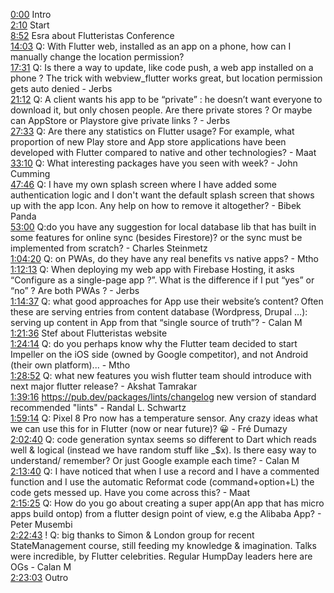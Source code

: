 [0:00](https://www.youtube.com/watch?v=ynoETkeinUM&t=0m00s) Intro  
[2:10](https://www.youtube.com/watch?v=ynoETkeinUM&t=2m10s) Start  
[8:52](https://www.youtube.com/watch?v=ynoETkeinUM&t=8m52s) Esra about Flutteristas Conference  
[14:03](https://www.youtube.com/watch?v=ynoETkeinUM&t=14m03s) Q: With Flutter web, installed as an app on a phone, how can I manually change the location permission?  
[17:31](https://www.youtube.com/watch?v=ynoETkeinUM&t=17m31s) Q: Is there a way to update, like code push, a web app installed on a phone ? The trick with webview_flutter works great, but location permission gets auto denied - Jerbs  
[21:12](https://www.youtube.com/watch?v=ynoETkeinUM&t=21m12s) Q: A client wants his app to be “private” : he doesn’t want everyone to download it, but only chosen people. Are there private stores ? Or maybe can AppStore or Playstore give private links ? - Jerbs  
[27:33](https://www.youtube.com/watch?v=ynoETkeinUM&t=27m33s) Q: Are there any statistics on Flutter usage? For example, what proportion of new Play store and App store applications have been developed with Flutter compared to native and other technologies? - Maat  
[33:10](https://www.youtube.com/watch?v=ynoETkeinUM&t=33m10s) Q: What interesting packages have you seen with week? - John Cumming  
[47:46](https://www.youtube.com/watch?v=ynoETkeinUM&t=47m46s) Q: I have my own splash screen where I have added some authentication logic and I don't want the default splash screen that shows up with the app Icon. Any help on how to remove it altogether? - Bibek Panda  
[53:00](https://www.youtube.com/watch?v=ynoETkeinUM&t=53m00s) Q:do you have any suggestion for local database lib that has built in some features for online sync (besides Firestore)? or the sync must be implemented from scratch? - Charles Steinmetz  
[1:04:20](https://www.youtube.com/watch?v=ynoETkeinUM&t=1h04m20s) Q: on PWAs, do they have any real benefits vs native apps? - Mtho  
[1:12:13](https://www.youtube.com/watch?v=ynoETkeinUM&t=1h12m13s) Q: When deploying my web app with Firebase Hosting, it asks “Configure as a single-page app ?”. What is the difference if I put “yes” or “no” ? Are both PWAs ? - Jerbs  
[1:14:37](https://www.youtube.com/watch?v=ynoETkeinUM&t=1h14m37s) Q: what good approaches for App use their website’s content? Often these are serving entries from content database (Wordpress, Drupal …): serving up content in App from that “single source of truth”? - Calan M  
[1:21:36](https://www.youtube.com/watch?v=ynoETkeinUM&t=1h21m36s) Stef about Flutteristas website  
[1:24:14](https://www.youtube.com/watch?v=ynoETkeinUM&t=1h24m14s) Q: do you perhaps know why the Flutter team decided to start Impeller on the iOS side (owned by Google competitor), and not Android (their own platform)... - Mtho  
[1:28:52](https://www.youtube.com/watch?v=ynoETkeinUM&t=1h28m52s) Q: what new features you wish flutter team should introduce with next major flutter release? - Akshat Tamrakar  
[1:39:16](https://www.youtube.com/watch?v=ynoETkeinUM&t=1h39m16s) https://pub.dev/packages/lints/changelog new version of standard recommended "lints" - Randal L. Schwartz  
[1:59:14](https://www.youtube.com/watch?v=ynoETkeinUM&t=1h59m14s) Q: Pixel 8 Pro now has a temperature sensor. Any crazy ideas what we can use this for in Flutter (now or near future)? 😀 - Fré Dumazy  
[2:02:40](https://www.youtube.com/watch?v=ynoETkeinUM&t=2h02m40s) Q: code generation syntax seems so different to Dart which reads well & logical (instead we have random stuff like _$x). Is there easy way to understand/ remember? Or just Google example each time? - Calan M  
[2:13:40](https://www.youtube.com/watch?v=ynoETkeinUM&t=2h13m40s) Q: I have noticed that when I use a record and I have a commented function and I use the automatic Reformat code (command+option+L) the code gets messed up. Have you come across this? - Maat  
[2:15:25](https://www.youtube.com/watch?v=ynoETkeinUM&t=2h15m25s) Q: How do you go about creating a super app(An app that has micro apps build ontop) from a flutter design point of view, e.g the Alibaba App? - Peter Musembi  
[2:22:43](https://www.youtube.com/watch?v=ynoETkeinUM&t=2h22m43s) ! Q: big thanks to Simon & London group for recent StateManagement course, still feeding my knowledge & imagination. Talks were incredible, by Flutter celebrities. Regular HumpDay leaders here are OGs - Calan M  
[2:23:03](https://www.youtube.com/watch?v=ynoETkeinUM&t=2h23m03s) Outro  
